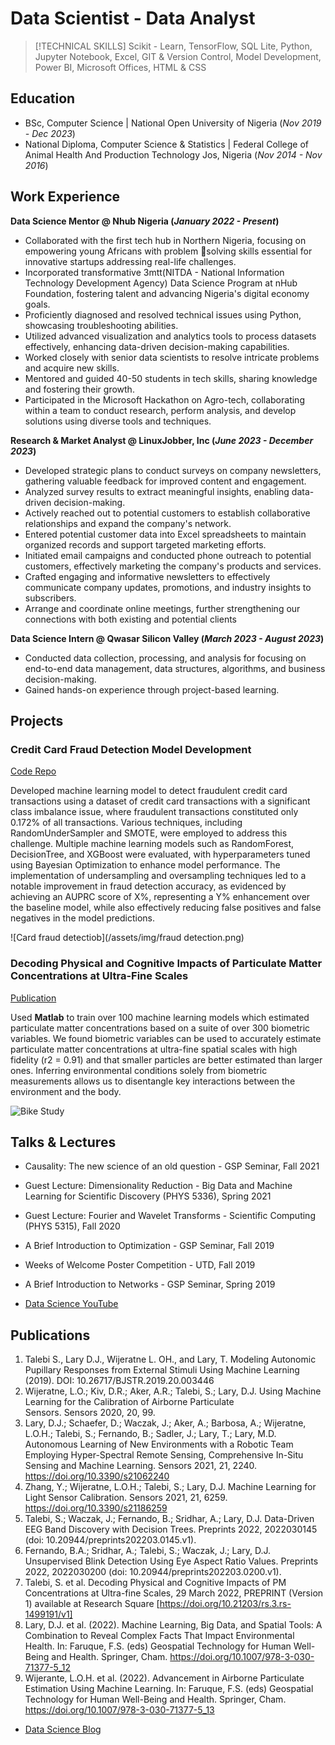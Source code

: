 # Data Scientist - Data Analyst

> [!TECHNICAL SKILLS]
>  Scikit - Learn, TensorFlow, SQL Lite,  Python, Jupyter Notebook, Excel,  GIT & Version Control, Model Development, Power BI, Microsoft Offices, HTML & CSS  

## Education
- BSc, Computer Science | National Open University of Nigeria (_Nov 2019 - Dec 2023_)								       		
- National Diploma, Computer Science & Statistics	|  Federal College of Animal Health And Production Technology   Jos, Nigeria  (_Nov 2014 - Nov 2016_)	 			        		

## Work Experience

**Data Science Mentor @ Nhub Nigeria (_January 2022 - Present_)**

- Collaborated with the first tech hub in Northern Nigeria, focusing on empowering young Africans with problem solving skills essential for innovative startups addressing real-life challenges. 
- Incorporated transformative 3mtt(NITDA - National Information Technology Development Agency) Data Science Program at nHub Foundation, fostering talent and advancing Nigeria's digital economy goals.
- Proficiently diagnosed and resolved technical issues using Python, showcasing troubleshooting abilities.
- Utilized advanced visualization and analytics tools to process datasets effectively, enhancing data-driven decision-making capabilities.
- Worked closely with senior data scientists to resolve intricate problems and acquire new skills. 
- Mentored and guided 40-50 students in tech skills, sharing knowledge and fostering their growth. 
- Participated in the Microsoft Hackathon on Agro-tech, collaborating within a team to conduct research, perform analysis, and develop solutions using diverse tools and techniques.

**Research & Market Analyst @ LinuxJobber, Inc (_June 2023 - December 2023_)**

- Developed strategic plans to conduct surveys on company newsletters, gathering valuable feedback for improved content and engagement.  
- Analyzed survey results to extract meaningful insights, enabling data-driven decision-making.
- Actively reached out to potential customers to establish collaborative relationships and expand the company's network.
- Entered potential customer data into Excel spreadsheets to maintain organized records and support targeted marketing efforts.  
- Initiated email campaigns and conducted phone outreach to potential customers, effectively marketing the company's products and services. 
- Crafted engaging and informative newsletters to effectively communicate company updates, promotions, and industry insights to subscribers. 
- Arrange and coordinate online meetings, further strengthening our connections with both existing and potential clients

**Data Science Intern @ Qwasar Silicon Valley (_March 2023 - August 2023_)**
- Conducted data collection, processing, and analysis for focusing on end-to-end data management, data structures, algorithms, and business decision-making. 
- Gained hands-on experience through project-based learning. 


## Projects
### Credit Card Fraud Detection Model Development
[Code Repo](https://github.com/TimTemi/Credit-Card-Fraud-Detection-Model-Development)

Developed machine learning model to detect fraudulent credit card transactions using a dataset of credit card transactions with a significant class imbalance issue, where fraudulent transactions constituted only 0.172% of all transactions. Various techniques, including RandomUnderSampler and SMOTE, were employed to address this challenge. Multiple machine learning models such as RandomForest, DecisionTree, and XGBoost were evaluated, with hyperparameters tuned using Bayesian Optimization to enhance model performance. The implementation of undersampling and oversampling techniques led to a notable improvement in fraud detection accuracy, as evidenced by achieving an AUPRC score of X%, representing a Y% enhancement over the baseline model, while also effectively reducing false positives and false negatives in the model predictions.

![Card fraud detectiob](/assets/img/fraud detection.png)

### Decoding Physical and Cognitive Impacts of Particulate Matter Concentrations at Ultra-Fine Scales
[Publication](https://www.mdpi.com/1424-8220/22/11/4240)

Used **Matlab** to train over 100 machine learning models which estimated particulate matter concentrations based on a suite of over 300 biometric variables. We found biometric variables can be used to accurately estimate particulate matter concentrations at ultra-fine spatial scales with high fidelity (r2 = 0.91) and that smaller particles are better estimated than larger ones. Inferring environmental conditions solely from biometric measurements allows us to disentangle key interactions between the environment and the body.

![Bike Study](/assets/img/bike_study.jpeg)

## Talks & Lectures
- Causality: The new science of an old question - GSP Seminar, Fall 2021
- Guest Lecture: Dimensionality Reduction - Big Data and Machine Learning for Scientific Discovery (PHYS 5336), Spring 2021
- Guest Lecture: Fourier and Wavelet Transforms - Scientific Computing (PHYS 5315), Fall 2020
- A Brief Introduction to Optimization - GSP Seminar, Fall 2019
- Weeks of Welcome Poster Competition - UTD, Fall 2019
- A Brief Introduction to Networks - GSP Seminar, Spring 2019

- [Data Science YouTube](https://www.youtube.com/channel/UCa9gErQ9AE5jT2DZLjXBIdA)

## Publications
1. Talebi S., Lary D.J., Wijeratne L. OH., and Lary, T. Modeling Autonomic Pupillary Responses from External Stimuli Using Machine Learning (2019). DOI: 10.26717/BJSTR.2019.20.003446
2. Wijeratne, L.O.; Kiv, D.R.; Aker, A.R.; Talebi, S.; Lary, D.J. Using Machine Learning for the Calibration of Airborne Particulate Sensors. Sensors 2020, 20, 99.
3. Lary, D.J.; Schaefer, D.; Waczak, J.; Aker, A.; Barbosa, A.; Wijeratne, L.O.H.; Talebi, S.; Fernando, B.; Sadler, J.; Lary, T.; Lary, M.D. Autonomous Learning of New Environments with a Robotic Team Employing Hyper-Spectral Remote Sensing, Comprehensive In-Situ Sensing and Machine Learning. Sensors 2021, 21, 2240. https://doi.org/10.3390/s21062240
4. Zhang, Y.; Wijeratne, L.O.H.; Talebi, S.; Lary, D.J. Machine Learning for Light Sensor Calibration. Sensors 2021, 21, 6259. https://doi.org/10.3390/s21186259
5. Talebi, S.; Waczak, J.; Fernando, B.; Sridhar, A.; Lary, D.J. Data-Driven EEG Band Discovery with Decision Trees. Preprints 2022, 2022030145 (doi: 10.20944/preprints202203.0145.v1).
6. Fernando, B.A.; Sridhar, A.; Talebi, S.; Waczak, J.; Lary, D.J. Unsupervised Blink Detection Using Eye Aspect Ratio Values. Preprints 2022, 2022030200 (doi: 10.20944/preprints202203.0200.v1).
7. Talebi, S. et al. Decoding Physical and Cognitive Impacts of PM Concentrations at Ultra-fine Scales, 29 March 2022, PREPRINT (Version 1) available at Research Square [https://doi.org/10.21203/rs.3.rs-1499191/v1]
8. Lary, D.J. et al. (2022). Machine Learning, Big Data, and Spatial Tools: A Combination to Reveal Complex Facts That Impact Environmental Health. In: Faruque, F.S. (eds) Geospatial Technology for Human Well-Being and Health. Springer, Cham. https://doi.org/10.1007/978-3-030-71377-5_12
9. Wijerante, L.O.H. et al. (2022). Advancement in Airborne Particulate Estimation Using Machine Learning. In: Faruque, F.S. (eds) Geospatial Technology for Human Well-Being and Health. Springer, Cham. https://doi.org/10.1007/978-3-030-71377-5_13

- [Data Science Blog](https://medium.com/@shawhin)
